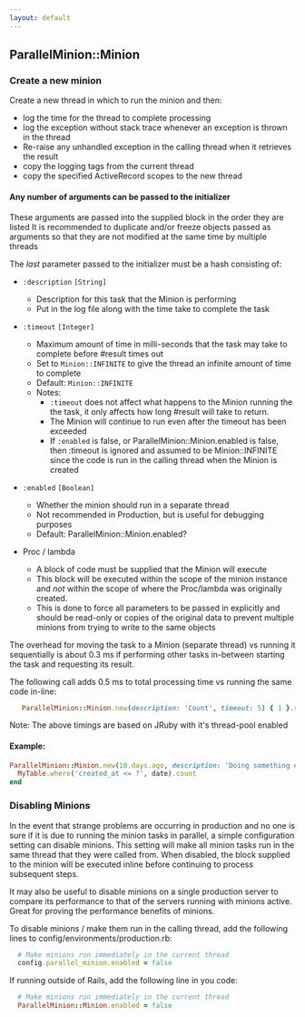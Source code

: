 ```yaml
---
layout: default
---
```


## ParallelMinion::Minion

### Create a new minion

Create a new thread in which to run the minion and then:

- log the time for the thread to complete processing
- log the exception without stack trace whenever an exception is thrown in the thread
- Re-raise any unhandled exception in the calling thread when it retrieves the result
- copy the logging tags from the current thread
- copy the specified ActiveRecord scopes to the new thread

#### Any number of arguments can be passed to the initializer
These arguments are passed into the supplied block in the order they are listed
   It is recommended to duplicate and/or freeze objects passed as arguments
   so that they are not modified at the same time by multiple threads

The _last_ parameter passed to the initializer must be a hash consisting of:

- `:description` `[String]`
    - Description for this task that the Minion is performing
    - Put in the log file along with the time take to complete the task

- `:timeout` `[Integer]`
    - Maximum amount of time in milli-seconds that the task may take to complete
      before #result times out
    - Set to `Minion::INFINITE` to give the thread an infinite amount of time to complete
    - Default: `Minion::INFINITE`
    - Notes:
        - `:timeout` does not affect what happens to the Minion running the
           the task, it only affects how long #result will take to return.
        - The Minion will continue to run even after the timeout has been exceeded
        - If `:enabled` is false, or ParallelMinion::Minion.enabled is false,
          then :timeout is ignored and assumed to be Minion::INFINITE
          since the code is run in the calling thread when the Minion is created

- `:enabled` `[Boolean]`
    - Whether the minion should run in a separate thread
    - Not recommended in Production, but is useful for debugging purposes
    - Default: ParallelMinion::Minion.enabled?

- Proc / lambda
    - A block of code must be supplied that the Minion will execute
    - This block will be executed within the scope of the minion
      instance and _not_ within the scope of where the Proc/lambda was
      originally created.
    - This is done to force all parameters to be passed in explicitly
      and should be read-only or copies of the original data to prevent
      multiple minions from trying to write to the same objects

The overhead for moving the task to a Minion (separate thread) vs running it
sequentially is about 0.3 ms if performing other tasks in-between starting
the task and requesting its result.

The following call adds 0.5 ms to total processing time vs running the
same code in-line:

```ruby
   ParallelMinion::Minion.new(description: 'Count', timeout: 5) { 1 }.result
```

Note: The above timings are based on JRuby with it's thread-pool enabled

#### Example:

```ruby
ParallelMinion::Minion.new(10.days.ago, description: 'Doing something else in parallel', timeout: 1000) do |date|
  MyTable.where('created_at <= ?', date).count
end
```

### Disabling Minions

In the event that strange problems are occurring in production and no one is
sure if it is due to running the minion tasks in parallel, a simple configuration
setting can disable minions. This setting will make all minion tasks run in
the same thread that they were called from. When disabled, the block supplied
to the minion will be executed inline before continuing to process subsequent steps.

It may also be useful to disable minions on a single production server to compare
its performance to that of the servers running with minions active. Great for
proving the performance benefits of minions.

To disable minions / make them run in the calling thread, add the following
lines to config/environments/production.rb:

```ruby
  # Make minions run immediately in the current thread
  config.parallel_minion.enabled = false
```

If running outside of Rails, add the following line in you code:

```ruby
  # Make minions run immediately in the current thread
  ParallelMinion::Minion.enabled = false
```
